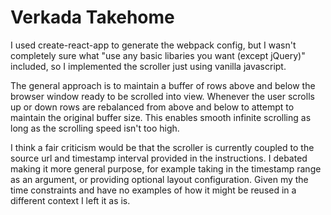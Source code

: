 # Verkada Takehome

I used create-react-app to generate the webpack config, but I wasn't completely sure what
"use any basic libaries you want (except jQuery)" included, so I implemented the scroller just using
vanilla javascript.

The general approach is to maintain a buffer of rows above and below the browser window ready to be scrolled into view. Whenever the user scrolls up or down rows are rebalanced from above and below to attempt to maintain the original buffer size. This enables smooth infinite scrolling as long as the scrolling speed isn't too high.

I think a fair criticism would be that the scroller is currently coupled to the source url and
timestamp interval provided in the instructions. I debated making it more general purpose, for example
taking in the timestamp range as an argument, or providing optional layout configuration.
Given my the time constraints and have no examples of how it might be reused in a different context I left it as is.